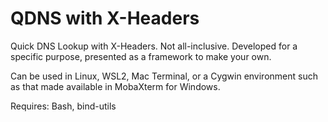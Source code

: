 # QDNS with X-Headers
Quick DNS Lookup with X-Headers. Not all-inclusive. Developed for a specific purpose, presented as a framework to make your own.

Can be used in Linux, WSL2, Mac Terminal, or a Cygwin environment such as that made available in MobaXterm for Windows.

Requires: Bash, bind-utils
